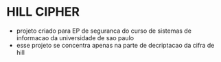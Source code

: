 # HILL CIPHER


- projeto criado para EP de seguranca do curso de sistemas de informacao da universidade de sao paulo
- esse projeto se concentra apenas na parte de decriptacao da cifra de hill

